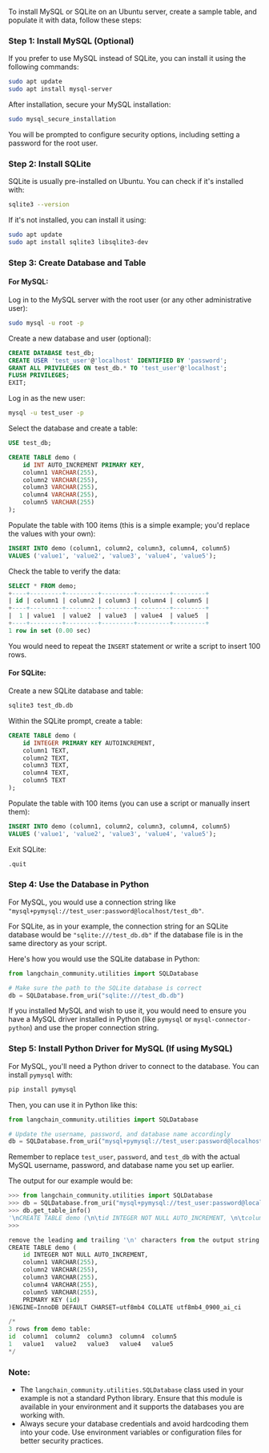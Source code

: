 To install MySQL or SQLite on an Ubuntu server, create a sample table, and populate it with data, follow these steps:

### Step 1: Install MySQL (Optional)

If you prefer to use MySQL instead of SQLite, you can install it using the following commands:

```sh
sudo apt update
sudo apt install mysql-server
```

After installation, secure your MySQL installation:

```sh
sudo mysql_secure_installation
```

You will be prompted to configure security options, including setting a password for the root user.

### Step 2: Install SQLite

SQLite is usually pre-installed on Ubuntu. You can check if it's installed with:

```sh
sqlite3 --version
```

If it's not installed, you can install it using:

```sh
sudo apt update
sudo apt install sqlite3 libsqlite3-dev
```

### Step 3: Create Database and Table

#### For MySQL:

Log in to the MySQL server with the root user (or any other administrative user):

```sh
sudo mysql -u root -p
```

Create a new database and user (optional):

```sql
CREATE DATABASE test_db;
CREATE USER 'test_user'@'localhost' IDENTIFIED BY 'password';
GRANT ALL PRIVILEGES ON test_db.* TO 'test_user'@'localhost';
FLUSH PRIVILEGES;
EXIT;
```

Log in as the new user:

```sh
mysql -u test_user -p
```

Select the database and create a table:

```sql
USE test_db;

CREATE TABLE demo (
    id INT AUTO_INCREMENT PRIMARY KEY,
    column1 VARCHAR(255),
    column2 VARCHAR(255),
    column3 VARCHAR(255),
    column4 VARCHAR(255),
    column5 VARCHAR(255)
);
```

Populate the table with 100 items (this is a simple example; you'd replace the values with your own):

```sql
INSERT INTO demo (column1, column2, column3, column4, column5)
VALUES ('value1', 'value2', 'value3', 'value4', 'value5');
```

Check the table to verify the data:

```sql
SELECT * FROM demo;
+----+---------+---------+---------+---------+---------+
| id | column1 | column2 | column3 | column4 | column5 |
+----+---------+---------+---------+---------+---------+
|  1 | value1  | value2  | value3  | value4  | value5  |
+----+---------+---------+---------+---------+---------+
1 row in set (0.00 sec)
```

You would need to repeat the `INSERT` statement or write a script to insert 100 rows.

#### For SQLite:

Create a new SQLite database and table:

```sh
sqlite3 test_db.db
```

Within the SQLite prompt, create a table:

```sql
CREATE TABLE demo (
    id INTEGER PRIMARY KEY AUTOINCREMENT,
    column1 TEXT,
    column2 TEXT,
    column3 TEXT,
    column4 TEXT,
    column5 TEXT
);
```

Populate the table with 100 items (you can use a script or manually insert them):

```sql
INSERT INTO demo (column1, column2, column3, column4, column5)
VALUES ('value1', 'value2', 'value3', 'value4', 'value5');
```

Exit SQLite:

```sql
.quit
```

### Step 4: Use the Database in Python

For MySQL, you would use a connection string like `"mysql+pymysql://test_user:password@localhost/test_db"`.

For SQLite, as in your example, the connection string for an SQLite database would be `"sqlite:///test_db.db"` if the database file is in the same directory as your script.

Here's how you would use the SQLite database in Python:

```python
from langchain_community.utilities import SQLDatabase

# Make sure the path to the SQLite database is correct
db = SQLDatabase.from_uri("sqlite:///test_db.db")
```

If you installed MySQL and wish to use it, you would need to ensure you have a MySQL driver installed in Python (like `pymysql` or `mysql-connector-python`) and use the proper connection string.

### Step 5: Install Python Driver for MySQL (If using MySQL)

For MySQL, you'll need a Python driver to connect to the database. You can install `pymysql` with:

```sh
pip install pymysql
```

Then, you can use it in Python like this:

```python
from langchain_community.utilities import SQLDatabase

# Update the username, password, and database name accordingly
db = SQLDatabase.from_uri("mysql+pymysql://test_user:password@localhost/test_db")
```

Remember to replace `test_user`, `password`, and `test_db` with the actual MySQL username, password, and database name you set up earlier.

The output for our example would be:

```python
>>> from langchain_community.utilities import SQLDatabase
>>> db = SQLDatabase.from_uri("mysql+pymysql://test_user:password@localhost/test_db")
>>> db.get_table_info()
'\nCREATE TABLE demo (\n\tid INTEGER NOT NULL AUTO_INCREMENT, \n\tcolumn1 VARCHAR(255), \n\tcolumn2 VARCHAR(255), \n\tcolumn3 VARCHAR(255), \n\tcolumn4 VARCHAR(255), \n\tcolumn5 VARCHAR(255), \n\tPRIMARY KEY (id)\n)ENGINE=InnoDB DEFAULT CHARSET=utf8mb4 COLLATE utf8mb4_0900_ai_ci\n\n/*\n3 rows from demo table:\nid\tcolumn1\tcolumn2\tcolumn3\tcolumn4\tcolumn5\n1\tvalue1\tvalue2\tvalue3\tvalue4\tvalue5\n*/'
>>>

remove the leading and trailing '\n' characters from the output string.
CREATE TABLE demo (
    id INTEGER NOT NULL AUTO_INCREMENT, 
    column1 VARCHAR(255), 
    column2 VARCHAR(255), 
    column3 VARCHAR(255), 
    column4 VARCHAR(255), 
    column5 VARCHAR(255), 
    PRIMARY KEY (id)
)ENGINE=InnoDB DEFAULT CHARSET=utf8mb4 COLLATE utf8mb4_0900_ai_ci

/*
3 rows from demo table:
id  column1  column2  column3  column4  column5
1   value1   value2   value3   value4   value5
*/
```

### Note:
- The `langchain_community.utilities.SQLDatabase` class used in your example is not a standard Python library. Ensure that this module is available in your environment and it supports the databases you are working with.
- Always secure your database credentials and avoid hardcoding them into your code. Use environment variables or configuration files for better security practices.